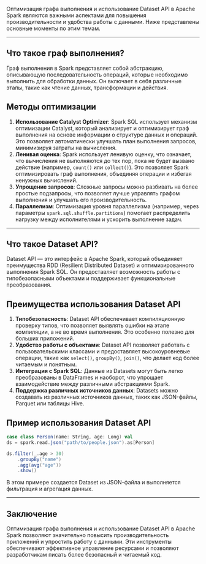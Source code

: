 
Оптимизация графа выполнения и использование Dataset API в Apache Spark являются важными аспектами для повышения производительности и удобства работы с данными. Ниже представлены основные моменты по этим темам.

---
## Что такое граф выполнения?

Граф выполнения в Spark представляет собой абстракцию, описывающую последовательность операций, которые необходимо выполнить для обработки данных. Он включает в себя различные этапы, такие как чтение данных, трансформации и действия.

## Методы оптимизации

1. **Использование Catalyst Optimizer**: Spark SQL использует механизм оптимизации Catalyst, который анализирует и оптимизирует граф выполнения на основе информации о структуре данных и операций. Это позволяет автоматически улучшать план выполнения запросов, минимизируя затраты на вычисления.
2. **Ленивая оценка**: Spark использует ленивую оценку, что означает, что вычисления не выполняются до тех пор, пока не будет вызвано действие (например, `count()` или `collect()`). Это позволяет Spark оптимизировать граф выполнения, объединяя операции и избегая ненужных вычислений.
3. **Упрощение запросов**: Сложные запросы можно разбивать на более простые подзапросы, что позволяет лучше управлять графом выполнения и улучшать его производительность.
4. **Параллелизм**: Оптимизация уровня параллелизма (например, через параметры `spark.sql.shuffle.partitions`) помогает распределить нагрузку между исполнителями и ускорить выполнение задач.

---
## Что такое Dataset API?

Dataset API — это интерфейс в Apache Spark, который объединяет преимущества RDD (Resilient Distributed Dataset) и оптимизированного выполнения Spark SQL. Он предоставляет возможность работы с типобезопасными объектами и поддерживает функциональные преобразования.

## Преимущества использования Dataset API

1. **Типобезопасность**: Dataset API обеспечивает компиляционную проверку типов, что позволяет выявлять ошибки на этапе компиляции, а не во время выполнения. Это особенно полезно для больших приложений.
2. **Удобство работы с объектами**: Dataset API позволяет работать с пользовательскими классами и предоставляет высокоуровневые операции, такие как `select()`, `groupBy()`, `join()`, что делает код более читаемым и понятным.
3. **Интеграция с Spark SQL**: Данные из Datasets могут быть легко преобразованы в DataFrames и наоборот, что упрощает взаимодействие между различными абстракциями Spark.
4. **Поддержка различных источников данных**: Datasets можно создавать из различных источников данных, таких как JSON-файлы, Parquet или таблицы Hive.

## Пример использования Dataset API

```scala
case class Person(name: String, age: Long) val 
ds = spark.read.json("path/to/people.json").as[Person] 

ds.filter(_.age > 30)   
	.groupBy("name")  
	.agg(avg("age"))  
	.show()
```
В этом примере создается Dataset из JSON-файла и выполняется фильтрация и агрегация данных.

---
## Заключение

Оптимизация графа выполнения и использование Dataset API в Apache Spark позволяют значительно повысить производительность приложений и упростить работу с данными. Эти инструменты обеспечивают эффективное управление ресурсами и позволяют разработчикам писать более безопасный и читаемый код.